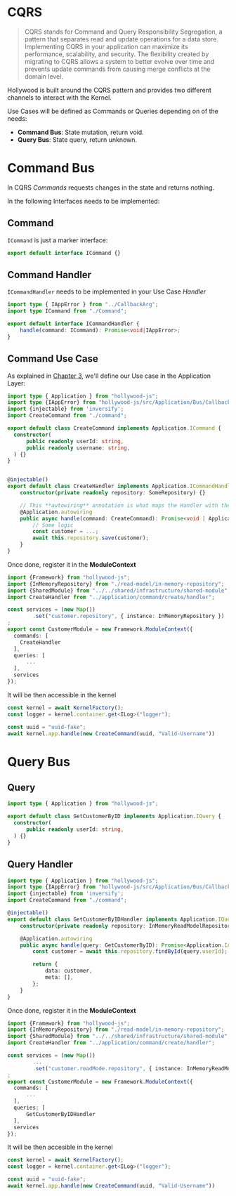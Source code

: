 # CQRS

> CQRS stands for Command and Query Responsibility Segregation, a pattern that separates read and update operations for a data store. Implementing CQRS in your application can maximize its performance, scalability, and security. The flexibility created by migrating to CQRS allows a system to better evolve over time and prevents update commands from causing merge conflicts at the domain level.

Hollywood is built around the CQRS pattern and provides two different channels to interact with the Kernel.

Use Cases will be defined as Commands or Queries depending on of the needs:

- **Command Bus**: State mutation, return void.
- **Query Bus**: State query, return unknown.

# Command Bus

In CQRS *Commands* requests changes in the state and returns nothing.

In the following Interfaces needs to be implemented:

## Command

`ICommand` is just a marker interface:

```typescript
export default interface ICommand {}
```
## Command Handler

`ICommandHandler` needs to be implemented in your Use Case *Handler*

```typescript
import type { IAppError } from "../CallbackArg";
import type ICommand from "./Command";

export default interface ICommandHandler {
    handle(command: ICommand): Promise<void|IAppError>;
}
```

## Command Use Case

As explained in [Chapter 3](guide/first-business-module?id=application-layer), we'll define our Use case in the Application Layer:

```typescript
import type { Application } from "hollywood-js";
import type {IAppError} from "hollywood-js/src/Application/Bus/CallbackArg";
import {injectable} from 'inversify';
import CreateCommand from "./command";

export default class CreateCommand implements Application.ICommand {
  constructor(
      public readonly userId: string,
      public readonly username: string,
  ) {}
}


@injectable()
export default class CreateHandler implements Application.ICommandHandler {
    constructor(private readonly repository: SomeRepository) {}

    // This **autowiring** annotation is what maps the Handler with the Command in the Command bus by decoreating the Handler
    @Application.autowiring 
    public async handle(command: CreateCommand): Promise<void | Application.IAppError> {
        // Some logic
        const customer = ...;
        await this.repository.save(customer);
    }
}
```

Once done, register it in the **ModuleContext**

```typescript
import {Framework} from "hollywood-js";
import {InMemoryRepository} from "./read-model/in-memory-repository";
import {SharedModule} from "../../shared/infrastructure/shared-module";
import CreateHandler from "../application/command/create/handler";

const services = (new Map())
        .set("customer.repository", { instance: InMemoryRepository })
;
export const CustomerModule = new Framework.ModuleContext({
  commands: [
    CreateHandler
  ],
  queries: [
      ...
  ],
  services
});
```

It will be then accessible in the kernel

```typescript
const kernel = await KernelFactory();
const logger = kernel.container.get<ILog>("logger");

const uuid = "uuid-fake";
await kernel.app.handle(new CreateCommand(uuid, "Valid-Username"))
```


# Query Bus

## Query

```typescript
import type { Application } from "hollywood-js";

export default class GetCustomerByID implements Application.IQuery {
  constructor(
      public readonly userId: string,
  ) {}
}
```

## Query Handler


```typescript
import type { Application } from "hollywood-js";
import type {IAppError} from "hollywood-js/src/Application/Bus/CallbackArg";
import {injectable} from 'inversify';
import CreateCommand from "./command";

@injectable()
export default class GetCustomerByIDHandler implements Application.IQueryHandler {
    constructor(private readonly repository: InMemoryReadModelRepository) {}

    @Application.autowiring 
    public async handle(query: GetCustomerByID): Promise<Application.IAppResponse | Application.IAppError> {
        const customer = await this.repository.findById(query.userId);

        return {
            data: customer,
            meta: [],
        };
    }
}
```

Once done, register it in the **ModuleContext**

```typescript
import {Framework} from "hollywood-js";
import {InMemoryRepository} from "./read-model/in-memory-repository";
import {SharedModule} from "../../shared/infrastructure/shared-module";
import CreateHandler from "../application/command/create/handler";

const services = (new Map())
        ...
        .set("customer.readMode.repository", { instance: InMemoryReadModelRepository })
;
export const CustomerModule = new Framework.ModuleContext({
  commands: [
      ...
  ],
  queries: [
      GetCustomerByIDHandler
  ],
  services
});
```

It will be then accesible in the kernel

```typescript
const kernel = await KernelFactory();
const logger = kernel.container.get<ILog>("logger");

const uuid = "uuid-fake";
await kernel.app.handle(new CreateCommand(uuid, "Valid-Username"))
```
